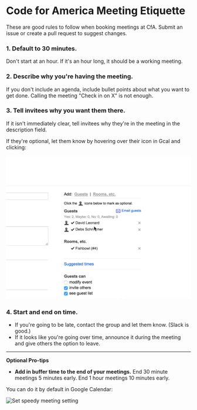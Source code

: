 Code for America Meeting Etiquette
=====

These are good rules to follow when booking meetings at CfA. Submit an issue or create a pull request to suggest changes.

### 1. Default to 30 minutes.
Don't start at an hour. If it's an hour long, it should be a working meeting.

### 2. Describe why you're having the meeting.
If you don't include an agenda, include bullet points about what you want to get done. Calling the meeting "Check in on X" is not enough.

### 3. Tell invitees why you want them there.
If it isn't immediately clear, tell invitees why they're in the meeting in the description field. 

If they're optional, let them know by hovering over their icon in Gcal and clicking:

![Show invitee they're optional](https://raw.githubusercontent.com/codeforamerica/meeting-etiquette/master/make-meeting-optional.gif)

### 4. Start and end on time.
* If you're going to be late, contact the group and let them know. (Slack is good.)
* If it looks like you're going over time, announce it during the meeting and give others the option to leave.

---------

**Optional Pro-tips**

* **Add in buffer time to the end of your meetings.** End 30 minute meetings 5 minutes early. End 1 hour meetings 10 minutes early. 

You can do it by default in Google Calendar:

![Set speedy meeting setting](https://github.com/codeforamerica/meeting-etiquette/raw/master/speedy-meeting-setting.gif)
